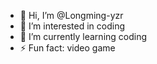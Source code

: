 - 👋 Hi, I’m @Longming-yzr
- 👀 I’m interested in coding
- 🌱 I’m currently learning coding
- ⚡ Fun fact: video game

<!---
Longming-yzr/Longming-yzr is a ✨ special ✨ repository because its `README.md` (this file) appears on your GitHub profile.
You can click the Preview link to take a look at your changes.
--->
